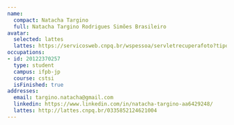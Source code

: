 ```yaml
---
name:
  compact: Natacha Targino
  full: Natacha Targino Rodrigues Simões Brasileiro
avatar:
  selected: lattes
  lattes: https://servicosweb.cnpq.br/wspessoa/servletrecuperafoto?tipo=1&id=K8703863T4
occupations:
- id: 20122370257
  type: student
  campus: ifpb-jp
  course: cstsi
  isFinished: true
addresses:
  email: targino.natacha@gmail.com
  linkedin: https://www.linkedin.com/in/natacha-targino-aa6429248/
  lattes: http://lattes.cnpq.br/0335852124621004
---
```

